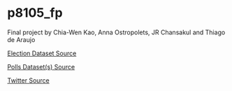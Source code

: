 # p8105_fp
Final project by Chia-Wen Kao, Anna Ostropolets, JR Chansakul and Thiago de Araujo



[Election Dataset Source](https://www.kaggle.com/unanimad/us-election-2020?select=president_state.csv)

[Polls Dataset(s) Source](https://github.com/fivethirtyeight/data/tree/master/election-forecasts-2020)


[Twitter Source](https://www.kaggle.com/manchunhui/us-election-2020-tweets)